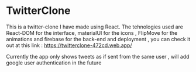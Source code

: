 # TwitterClone

This is a twitter-clone I have made using React.
The tehnologies used are React-DOM for the interface, materialUI for the icons , FlipMove for the animations and firebase for the back-end and deployment , you can check it
out at this link : https://twitterclone-472cd.web.app/

Currently the app only shows tweets as if sent from the same user , will add google user authentication in the future
